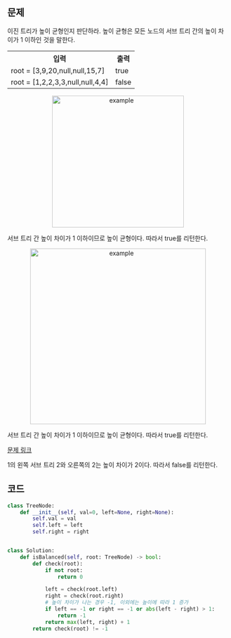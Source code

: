 ## 문제

이진 트리가 높이 균형인지 판단하라. 높이 균형은 모든 노드의 서브 트리 간의 높이 차이가 1 이하인 것을 말한다. 

 <table>
	<th>입력</th>
	<th>출력</th>
	<tr><!-- 첫번째 줄 시작 -->
	    <td>root = [3,9,20,null,null,15,7]</td>
	    <td>true</td>
	</tr><!-- 첫번째 줄 끝 -->
	<tr><!-- 두번째 줄 시작 -->
	    <td>root = [1,2,2,3,3,null,null,4,4]</td>
	    <td>false</td>
	</tr><!-- 두번째 줄 끝 -->
    </table>

<p align="center">
<img width="300"src="https://assets.leetcode.com/uploads/2020/10/06/balance_1.jpg" alt="example">
</p>

서브 트리 간 높이 차이가 1 이하이므로 높이 균형이다. 따라서 true를 리턴한다. 

<p align="center">
<img width="400"src="https://assets.leetcode.com/uploads/2020/10/06/balance_2.jpg" alt="example">
</p>

서브 트리 간 높이 차이가 1 이하이므로 높이 균형이다. 따라서 true를 리턴한다. 

<a href="https://leetcode.com/problems/balanced-binary-tree/" target="_blank">문제 링크</a>

1의 왼쪽 서브 트리 2와 오른쪽의 2는 높이 차이가 2이다. 따라서 false를 리턴한다. 

## 코드

```python
class TreeNode:
    def __init__(self, val=0, left=None, right=None):
        self.val = val
        self.left = left
        self.right = right


class Solution:
    def isBalanced(self, root: TreeNode) -> bool:
        def check(root):
            if not root:
                return 0

            left = check(root.left)
            right = check(root.right)
            # 높이 차이가 나는 경우 -1, 이외에는 높이에 따라 1 증가
            if left == -1 or right == -1 or abs(left - right) > 1:
                return -1
            return max(left, right) + 1
        return check(root) != -1
```

